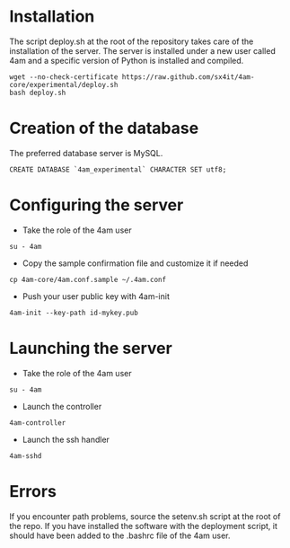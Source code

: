 # Installation

The script deploy.sh at the root of the repository takes care of the installation of the server.
The server is installed under a new user called 4am and a specific version of Python is installed and compiled.

```
wget --no-check-certificate https://raw.github.com/sx4it/4am-core/experimental/deploy.sh
bash deploy.sh
```

# Creation of the database
The preferred database server is MySQL.

```
CREATE DATABASE `4am_experimental` CHARACTER SET utf8;
```

# Configuring the server

* Take the role of the 4am user
```
su - 4am
```

* Copy the sample confirmation file and customize it if needed
```
cp 4am-core/4am.conf.sample ~/.4am.conf
```

* Push your user public key with 4am-init
```
4am-init --key-path id-mykey.pub
```

# Launching the server
* Take the role of the 4am user
```
su - 4am
```

* Launch the controller
```
4am-controller
```

* Launch the ssh handler
```
4am-sshd
```

# Errors

If you encounter path problems, source the setenv.sh script at the root of the repo.
If you have installed the software with the deployment script, it should have been added to the .bashrc file of the 4am user.
